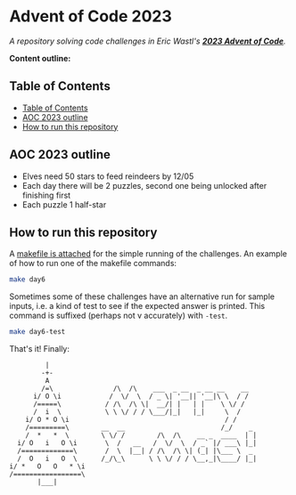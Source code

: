# Advent of Code 2023

*A repository solving code challenges in Eric Wastl's **[2023 Advent of Code](https://adventofcode.com/)**.*

**Content outline:**

## Table of Contents

- [Table of Contents](#table-of-contents)
- [AOC 2023 outline](#aoc-2023-outline)
- [How to run this repository](#how-to-run-this-repository)

## AOC 2023 outline

- Elves need 50 stars to feed reindeers by 12/05
- Each day there will be 2 puzzles, second one being unlocked after finishing first
- Each puzzle 1 half-star

## How to run this repository

A [makefile is attached](https://calmcode.io/makefiles/the-problem.html) for the simple running of the challenges. An example of how to run one of the makefile commands:

```bash
make day6
```

Sometimes some of these challenges have an alternative run for sample inputs, i.e. a kind of test to see if the expected answer is printed. This command is suffixed (perhaps not v accurately) with `-test`.

```bash
make day6-test
```

That's it! Finally:

```ascii
         |
        -+-
         A
        /=\               /\  /\    ___  _ __  _ __ __    __
      i/ O \i            /  \/  \  / _ \| '__|| '__|\ \  / /
      /=====\           / /\  /\ \|  __/| |   | |    \ \/ /
      /  i  \           \ \ \/ / / \___/|_|   |_|     \  /
    i/ O * O \i                                       / /
    /=========\        __  __                        /_/    _
    /  *   *  \        \ \/ /        /\  /\    __ _  ____  | |
  i/ O   i   O \i       \  /   __   /  \/  \  / _` |/ ___\ |_|
  /=============\       /  \  |__| / /\  /\ \| (_| |\___ \  _
  /  O   i   O  \      /_/\_\      \ \ \/ / / \__,_|\____/ |_|
i/ *   O   O   * \i
/=================\
       |___|
```
